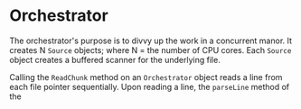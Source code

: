 # Orchestrator

The orchestrator's purpose is to divvy up the work in a concurrent manor. It creates N `Source` objects; where N = the
number of CPU cores. Each `Source` object creates a buffered scanner for the underlying file.

Calling the `ReadChunk` method on an `Orchestrator` object reads a line from each file pointer sequentially. Upon 
reading a line, the `parseLine` method of the 
